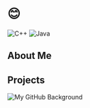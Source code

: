 #  😊



![C++](https://img.shields.io/badge/C%2B%2B-%2300599c?style=flat&logo=c%2B%2B&logoColor=white)
![Java](https://img.shields.io/badge/Java-%23f89820?style=flat&logo=java&logoColor=white)

## About Me


## Projects


![My GitHub Background](https://i.imgur.com/b6yleDO.jpeg)


